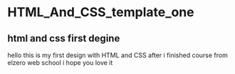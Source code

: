 # HTML_And_CSS_template_one
## html and css first degine
hello this is my first design with HTML and CSS after i finished course
from elzero web school
i hope you love it
